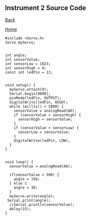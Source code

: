 ## Instrument 2 Source Code


[Back](https://famousshame.github.io/Cymbox/instrument-2)


[Home](https://famousshame.github.io/Cymbox)




```
#include <Servo.h>
Servo myServo;


int angle;
int sensorValue;
int sensorLow = 1023;
int sensorHigh = 0;
const int ledPin = 13;


void setup() {
  myServo.attach(9);
  Serial.begin(9600);
  pinMode(ledPin, OUTPUT);
  digitalWrite(ledPin, HIGH);
  while (millis() < 5000) {
    sensorValue = analogRead(A0);
    if (sensorValue > sensorHigh) {
      sensorHigh = sensorValue;
    }
    if (sensorValue < sensorLow) {
      sensorLow = sensorValue;
    }
    digitalWrite(ledPin, LOW);
  }
}


void loop() {
  sensorValue = analogRead(A0);

  if(sensorValue < 500) {
    angle = 150;
  } else {
    angle = 30;
  }
  myServo.write(angle);
 Serial.print(angle);
  //Serial.println(sensorValue);
  delay(15);
}
```
